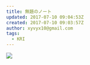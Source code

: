```yaml
---
title: 無題のノート
updated: 2017-07-10 09:04:53Z
created: 2017-07-10 09:03:57Z
author: xyvyx10@gmail.com
tags:
  - KRI
---
```


![](../_resources/9578277000f32b7fef938b4f378fcebd.png)
